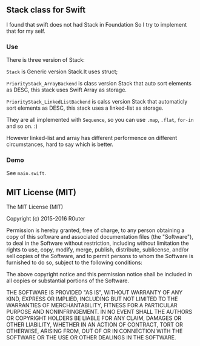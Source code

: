 ## Stack class for Swift
I found that swift does not had Stack in Foundation
So I try to implement that for my self.

### Use

There is three version of Stack: 

`Stack` is Generic version Stack.It uses struct;

`PriorityStack_ArrayBackend` is class version Stack that auto sort elements as DESC, this stack uses Swift Array as storage.

`PriorityStack_LinkedListBackend` is calss version Stack that automaticly sort elements as DESC, this stack uses a linked-list as storage.

They are all implemented with `Sequence`, so you can use `.map`, `.flat`, `for-in` and so on. :)

However linked-list and array has different performence on different circumstances, hard to say which is better.

### Demo

See `main.swift`.

## MIT License (MIT)

The MIT License (MIT)

Copyright (c) 2015-2016 R0uter

Permission is hereby granted, free of charge, to any person obtaining a copy
of this software and associated documentation files (the "Software"), to deal
in the Software without restriction, including without limitation the rights
to use, copy, modify, merge, publish, distribute, sublicense, and/or sell
copies of the Software, and to permit persons to whom the Software is
furnished to do so, subject to the following conditions:

The above copyright notice and this permission notice shall be included in all
copies or substantial portions of the Software.

THE SOFTWARE IS PROVIDED "AS IS", WITHOUT WARRANTY OF ANY KIND, EXPRESS OR
IMPLIED, INCLUDING BUT NOT LIMITED TO THE WARRANTIES OF MERCHANTABILITY,
FITNESS FOR A PARTICULAR PURPOSE AND NONINFRINGEMENT. IN NO EVENT SHALL THE
AUTHORS OR COPYRIGHT HOLDERS BE LIABLE FOR ANY CLAIM, DAMAGES OR OTHER
LIABILITY, WHETHER IN AN ACTION OF CONTRACT, TORT OR OTHERWISE, ARISING FROM,
OUT OF OR IN CONNECTION WITH THE SOFTWARE OR THE USE OR OTHER DEALINGS IN THE
SOFTWARE.
